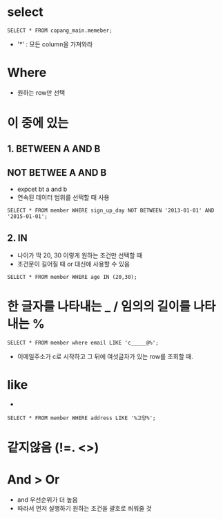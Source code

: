 # select

```
SELECT * FROM copang_main.memeber;
```

- '\*' : 모든 column을 가져와라

# Where

- 원하는 row만 선택

# 이 중에 있는

## 1. BETWEEN A AND B

## NOT BETWEE A AND B

- expcet bt a and b
- 연속된 데이터 범위를 선택할 때 사용

```
SELECT * FROM member WHERE sign_up_day NOT BETWEEN '2013-01-01' AND '2015-01-01';
```

## 2. IN

- 나이가 딱 20, 30 이렇게 원하는 조건만 선택할 때
- 조건문이 길어질 때 or 대신에 사용할 수 있음

```
SELECT * FROM member WHERE age IN (20,30);
```

# 한 글자를 나타내는 \_ / 임의의 길이를 나타내는 %

```
SELECT * FROM member where email LIKE 'c_____@%';
```

- 이메일주소가 c로 시작하고 그 뒤에 여섯글자가 있는
  row를 조회할 때.

# like

-

```
SELECT * FROM member WHERE address LIKE '%고양%';
```

# 같지않음 (!=. <>)

# And > Or

- and 우선순위가 더 높음
- 따라서 먼저 실행하기 원하는 조건을 괄호로 씌워줄 것
